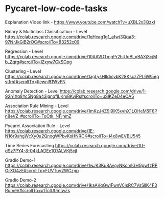 # Pycaret-low-code-tasks

Explanation Video link - https://www.youtube.com/watch?v=uXBL2x3QzxI

Binary & Multiclass Classification - Level https://colab.research.google.com/drive/1qHcag1g1_afwt3Qqa3-97NrJkGiB2rOC#scrollTo=83252c09

Regression - Level
https://colab.research.google.com/drive/10AAVDTmgPr2hIUoBLqBAXj3cjMb_Zqrg#scrollTo=IZxyw7CkSCpg

Clustering - Level https://colab.research.google.com/drive/1agLysHIldmybK28KsczZPL6W5egstfmf#scrollTo=Ilewnl81WvFN

Anomaly Detection - Level
https://colab.research.google.com/drive/1-92n1Xq8Yc5Ng8a43ignqfILKmBKviRs#scrollTo=uSlKZeD4eOA5

Association Rule Mining - Level
https://colab.research.google.com/drive/1mKzJ4Z9j9lK5xvhX1LOHeM5F6Pn8eVZ_#scrollTo=ToOtk_NFjnmZ

Pycaret Association Rule - Level
https://colab.research.google.com/drive/1E-N16r9ahgWcXy0a2QnogWPbvKoHNRCK#scrollTo=I4x8wEVBU545

Time Series Forecasting https://colab.research.google.com/drive/1U-dSz7PY4-8-04kLADEc1O7ALVKj5cjl

Gradio Demo-1
https://colab.research.google.com/drive/1wJK3Ku8AvpyNKcmlGHGgwfzRPOrXO4zE#scrollTo=FUVTuy2WCzpp

Gradio Demo-2
https://colab.research.google.com/drive/1kaAKqGwlFwnV0IsRC7VsSllK4F3RumeV#scrollTo=x1TolU0mIwZs
